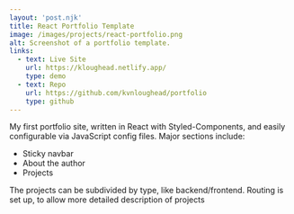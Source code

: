 ```yaml
---
layout: 'post.njk'
title: React Portfolio Template
image: /images/projects/react-portfolio.png
alt: Screenshot of a portfolio template.
links:
  - text: Live Site
    url: https://kloughead.netlify.app/
    type: demo
  - text: Repo
    url: https://github.com/kvnloughead/portfolio
    type: github
---
```


My first portfolio site, written in React with Styled-Components, and easily configurable via JavaScript config files. Major sections include:

- Sticky navbar
- About the author
- Projects

The projects can be subdivided by type, like backend/frontend. Routing is set up, to allow more detailed description of projects
